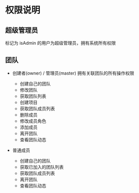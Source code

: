 # 权限说明

## 超级管理员
标记为 isAdmin 的用户为超级管理员，拥有系统所有权限

## 团队

- 创建者(owner) / 管理员(master) 拥有关联团队的所有操作权限 
    - 创建自己的团队
    - 修改团队
    - 获取团队列表
    - 创建项目
    - 获取团队成员列表
    - 删除成员
    - 修改成员角色
    - 添加成员
    - 离开团队
    - 查看团队动态
    
- 普通成员 
    - 创建自己的团队
    - 获取已加入的团队列表
    - 获取团队成员列表
    - 离开团队
    - 查看团队动态
